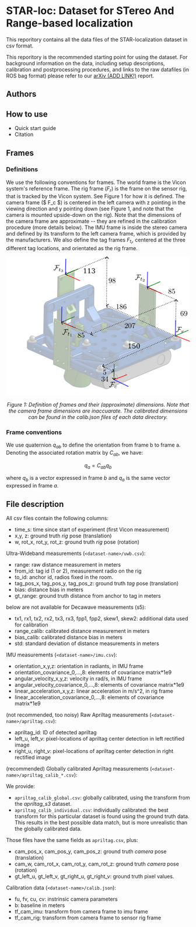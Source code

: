 STAR-loc: Dataset for STereo And Range-based localization
=========================================================

This reporitory contains all the data files of the STAR-localization dataset in csv format. 

This reporitory is the recommended starting point for using the dataset. For background information on the data, including setup descriptions, calibration and postprocessing procedures, and links to the raw datafiles (in ROS bag format) please refer to our [arXiv (ADD LINK!)](link-here) report. 

## Authors


## How to use

- Quick start guide
- Citation 

## Frames

### Definitions
We use the following conventions for frames. The world frame is the Vicon system's reference frame. The rig frame ($F_r$) is the frame on the sensor rig, that is tracked by the Vicon system. See Figure 1 for how it is defined. The camera frame ($ F_c $) is centered in the left camera with z pointing in the viewing direction and y pointing down (see Figure 1, and note that the camera is mounted upside-down on the rig). Note that the dimensions of the camera frame are approximate -- they are refined in the calibration procedure (more details below). The IMU frame is inside the stereo camera and defined by its transform to the left camera frame, which is provided by the manufacturers. We also define the tag frames $F_{t_i}$, centered at the three different tag locations, and orientated as the rig frame. 

![](doc/frames.png)
<p style="text-align: center;"><em> Figure 1: Definition of frames and their (approximate) dimensions. Note that the camera frame dimensions are inaccuarate. The calibrated dimensions can be found in the calib.json files of each data directory. </em></p>

### Frame conventions 

We use quaternion $q_{ab}$ to define the orientation from frame b to frame a. Denoting the associated rotation matrix by $C_{ab}$, we have:

$$
q_a = C_{ab} q_b
$$

where $q_b$ is a vector expressed in frame $b$ and $q_a$ is the same vector expressed in frame $a$. 


## File description

All csv files contain the following columns:

- time_s: time since start of experiment (first Vicon measurement)
- x,y, z:  ground truth *rig* pose (translation)
- w, rot_x, rot_y, rot_z:  ground truth *rig* pose (rotation)

Ultra-Wideband measurements (`<dataset-name>/uwb.csv`):

- range: raw distance measurement in meters
- from_id: tag id (1 or 2), measurement radio on the rig
- to_id: anchor id, radios fixed in the room.
- tag_pos_x, tag_pos_y, tag_pos_z:  ground truth *tag* pose (translation)
- bias:  distance bias in meters
- gt_range:  ground truth distance from anchor to tag in meters

below are not available for Decawave measurements (s5):

- tx1, rx1, tx2, rx2, tx3, rx3, fpp1, fpp2, skew1, skew2: additional data used for calibration
- range_calib: calibrated distance measurement in meters
- bias_calib: calibrated distance bias in meters
- std: standard deviation of distance measurements in meters

IMU measurements (`<dataset-name>/imu.csv`):

- orientation_x,y,z: orientation in radiants, in IMU frame
- orientation_covariance_0,...,8: elements of covariance matrix*1e9
- angular_velocity_x,y,z: velocity in rad/s, in IMU frame
- angular_velocity_covariance_0,...,8: elements of covariance matrix*1e9
- linear_acceleration_x,y,z: linear acceleration in m/s^2, in rig frame
- linear_acceleration_covariance_0,...,8: elements of covariance matrix*1e9

(not recommended, too noisy) Raw Apriltag measurements (`<dataset-name>/apriltag.csv`):

- apriltag_id: ID of detected apriltag
- left_u, left_v: pixel-locations of apriltag center detection in left rectified image
- right_u, right_v: pixel-locations of apriltag center detection in right rectified image

(recommended) Globally calibrated Apriltag measurements  (`<dataset-name>/apriltag_calib_*.csv`):

We provide:

- `apriltag_calib_global.csv`: globally calibrated, using the transform from the *apriltag_s3* dataset.
- `apriltag_calib_individual.csv`: individually calibrated: the best transform for this particular dataset is found using the ground truth data. This results in the best possible data match, but is more unrealistic than the globally calibrated data. 

Those files have the same fields as `apriltag.csv`, plus:
 
- cam_pos_x, cam_pos_y, cam_pos_z:  ground truth *camera* pose (translation)
- cam_w, cam_rot_x, cam_rot_y, cam_rot_z:  ground truth *camera* pose (rotation)
- gt_left_u, gt_left_v, gt_right_u, gt_right_v: ground truth pixel values.

Calibration data (`<dataset-name>/calib.json`): 

- fu, fv, cu, cv: instrinsic camera parameters
- b: baseline in meters
- tf_cam_imu: transform from camera frame to imu frame
- tf_cam_rig: transform from camera frame to sensor rig frame